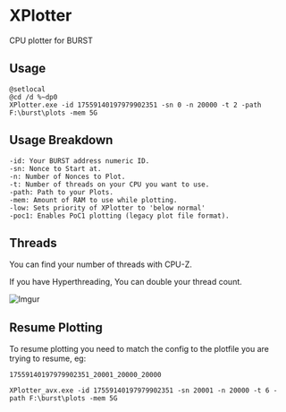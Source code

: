 # XPlotter

CPU plotter for BURST

## Usage

```
@setlocal
@cd /d %~dp0 
XPlotter.exe -id 17559140197979902351 -sn 0 -n 20000 -t 2 -path F:\burst\plots -mem 5G
```

## Usage Breakdown

```
-id: Your BURST address numeric ID.
-sn: Nonce to Start at.
-n: Number of Nonces to Plot.
-t: Number of threads on your CPU you want to use.
-path: Path to your Plots.
-mem: Amount of RAM to use while plotting.
-low: Sets priority of XPlotter to 'below normal'
-poc1: Enables PoC1 plotting (legacy plot file format).
```

## Threads

You can find your number of threads with CPU-Z.

If you have Hyperthreading, You can double your thread count.

![Imgur](http://i.imgur.com/cv5pv7x.png)


## Resume Plotting

To resume plotting you need to match the config to the plotfile you are trying to resume, eg:

```
17559140197979902351_20001_20000_20000
```
```
XPlotter_avx.exe -id 17559140197979902351 -sn 20001 -n 20000 -t 6 -path F:\burst\plots -mem 5G
```
